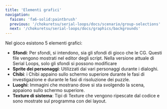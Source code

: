 ```yaml
---
title: 'Elementi grafici'
navigation:
  faicon: 'fa6-solid:paintbrush'
  previous: '/chokuretsu/serial-loops/docs/scenario/group-selections'
  next: '/chokuretsu/serial-loops/docs/graphics/backgrounds'
---
```


Nel gioco esistono 5 elementi grafici:

* **Sfondi**: Per sfondi, si intendono, sia gli sfondi di gioco che le CG. Questi file vengono mostrati nel editor degli script. Nella versione attuale di Serial Loops, solo gli sfondi si possono modificare
* **Sprite dei personaggi**: Utilizzati dai vari personaggi durante i dialoghi.
* **Chibi**: i Chibi appaino sullo schermo superiore durante le fasi di investigazione e durante le fasi di risoluzione dei puzzle.
* **Luoghi**: Immagini che mostrano dove si sta svolgendo la scena, appaiono sullo schermo superiore.
* **Texture di sistema**: Tipi di Texture che vengono ripescate dal codice e sono mostrate sul programma con dei layout.
